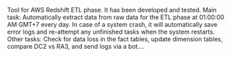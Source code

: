 Tool for AWS Redshift ETL phase. It has been developed and tested.
Main task: Automatically extract data from raw data for the ETL phase at 01:00:00 AM GMT+7 every day. In case of a system crash, 
it will automatically save error logs and re-attempt any unfinished tasks when the system restarts.
Other tasks: Check for data loss in the fact tables, update dimension tables, compare DC2 vs RA3, and send logs via a bot....
